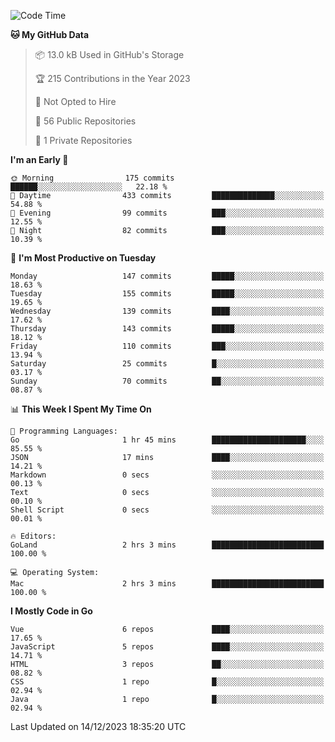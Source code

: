<!--START_SECTION:waka-->
![Code Time](http://img.shields.io/badge/Code%20Time-933%20hrs%2020%20mins-blue)

**🐱 My GitHub Data** 

> 📦 13.0 kB Used in GitHub's Storage 
 > 
> 🏆 215 Contributions in the Year 2023
 > 
> 🚫 Not Opted to Hire
 > 
> 📜 56 Public Repositories 
 > 
> 🔑 1 Private Repositories 
 > 
**I'm an Early 🐤** 

```text
🌞 Morning                175 commits         ██████░░░░░░░░░░░░░░░░░░░   22.18 % 
🌆 Daytime                433 commits         ██████████████░░░░░░░░░░░   54.88 % 
🌃 Evening                99 commits          ███░░░░░░░░░░░░░░░░░░░░░░   12.55 % 
🌙 Night                  82 commits          ███░░░░░░░░░░░░░░░░░░░░░░   10.39 % 
```
📅 **I'm Most Productive on Tuesday** 

```text
Monday                   147 commits         █████░░░░░░░░░░░░░░░░░░░░   18.63 % 
Tuesday                  155 commits         █████░░░░░░░░░░░░░░░░░░░░   19.65 % 
Wednesday                139 commits         ████░░░░░░░░░░░░░░░░░░░░░   17.62 % 
Thursday                 143 commits         █████░░░░░░░░░░░░░░░░░░░░   18.12 % 
Friday                   110 commits         ███░░░░░░░░░░░░░░░░░░░░░░   13.94 % 
Saturday                 25 commits          █░░░░░░░░░░░░░░░░░░░░░░░░   03.17 % 
Sunday                   70 commits          ██░░░░░░░░░░░░░░░░░░░░░░░   08.87 % 
```


📊 **This Week I Spent My Time On** 

```text
💬 Programming Languages: 
Go                       1 hr 45 mins        █████████████████████░░░░   85.55 % 
JSON                     17 mins             ████░░░░░░░░░░░░░░░░░░░░░   14.21 % 
Markdown                 0 secs              ░░░░░░░░░░░░░░░░░░░░░░░░░   00.13 % 
Text                     0 secs              ░░░░░░░░░░░░░░░░░░░░░░░░░   00.10 % 
Shell Script             0 secs              ░░░░░░░░░░░░░░░░░░░░░░░░░   00.01 % 

🔥 Editors: 
GoLand                   2 hrs 3 mins        █████████████████████████   100.00 % 

💻 Operating System: 
Mac                      2 hrs 3 mins        █████████████████████████   100.00 % 
```

**I Mostly Code in Go** 

```text
Vue                      6 repos             ████░░░░░░░░░░░░░░░░░░░░░   17.65 % 
JavaScript               5 repos             ████░░░░░░░░░░░░░░░░░░░░░   14.71 % 
HTML                     3 repos             ██░░░░░░░░░░░░░░░░░░░░░░░   08.82 % 
CSS                      1 repo              █░░░░░░░░░░░░░░░░░░░░░░░░   02.94 % 
Java                     1 repo              █░░░░░░░░░░░░░░░░░░░░░░░░   02.94 % 
```




 Last Updated on 14/12/2023 18:35:20 UTC
<!--END_SECTION:waka-->
